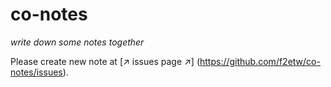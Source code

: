 # co-notes
*write down some notes together*

Please create new note at [↗ issues page ↗] (https://github.com/f2etw/co-notes/issues).

